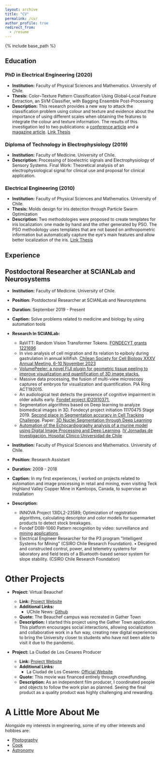 ```yaml
---
layout: archive
title: "CV"
permalink: /cv/
author_profile: true
redirect_from:
  - /resume
---
```


{% include base_path %}


## Education
### PhD in Electrical Engineering (2020)
- **Institution:** Faculty of Physical Sciences and Mathematics. University of Chile.
- **Thesis:** Color–Texture Pattern Classification Using Global–Local Feature Extraction, an SVM Classifier, with Bagging Ensemble Post-Processing
- **Description:**
  This research provides a new way to attack the classification problem using colour and texture and evidence about the importance of using different scales when obtaining the features to integrate the colour and texture information. The results of this investigation led to two publications: a [conference article](https://doi.org/10.1109/SMC.2013.562) and a [magazine article](https://doi.org/10.3390/app9153130).
  [Link Thesis](https://www.cec.uchile.cl/~canavarr/Tesis/Navarro_2020.pdf)

### Diploma of Technology in Electrophysiology (2019)
- **Institution:** Faculty of Medicine. University of Chile.
- **Description:** Processing of bioelectric signals and Electrophysiology of Sensory Systems. Final Work: Theoretical analysis of an electrophysiological signal for clinical use and proposal for clinical application.

### Electrical Engineering (2010) 
- **Institution:** Faculty of Physical Sciences and Mathematics. University of Chile.
- **Thesis:** Molds design for iris detection through Particle Swarm Optimization
- **Description:** Two methodologies were proposed to create templates for iris localization: one made by hand and the other generated by PSO. The PSO methodology uses templates that are not based on anthropometric information but automatically capture the eye's main features and allow better localization of the iris. [Link Thesis](https://www.cec.uchile.cl/~canavarr/Tesis/Navarro_2010.pdf)

## Experience

## Postdoctoral Researcher at SCIANLab and Neurosystems
- **Institution:** Faculty of Medicine. University of Chile.
- **Position:** Postdoctoral Researcher at SCIANLab and Neurosystems
- **Duration:** September 2019 - Present
- **Caption:** Solve problems related to medicine and biology by using automation tools
- **Research In SCIANLab:**
  - RaViTT: Random Vision Transformer Tokens. [FONDECYT grants 1221696](https://arxiv.org/pdf/2306.10959.pdf)
  - In vivo analysis of cell migration and its relation to epiboly during gastrulation in annual killifish. [Chilean Society for Cell Biology XXXV Annual Meeting, 6-10 November 2023](https://www.cec.uchile.cl/~canavarr/Posters/2023_YLemusSBCCH.pdf)
  - [VolumePeeler: a novel FIJI plugin for geometric tissue peeling to improve visualization and quantification of 3D image stacks.](https://bmcbioinformatics.biomedcentral.com/articles/10.1186/s12859-023-05403-z)
  - Massive data processing, the fusion of multi-view microscopy captures of embryos for visualization and quantification. PIA Ring ACT192015.
  - An audiological test detects the presence of cognitive impairment in older adults early. [Fondef project ID20I10371.](https://www.biorxiv.org/content/biorxiv/early/2023/02/05/2023.02.03.527051.full.pdf)
  - Segmentation algorithms based on Deep learning to analyze biomedical images in 3D. Fondecyt project initiation 11170475 Stage 2019. [Second place in Segmentation accuracy in Cell Tracking Challenge](http://celltrackingchallenge.net/participants/UCH-CL/). Paper: [3D Nuclei Segmentation through Deep Learning](https://www.computer.org/csdl/proceedings-article/cai/2023/398400a309/1PhCElOJQcM)
  - [Automation of the Echocardiography analysis of a murine model using Digital Image Processing and Deep Learning](https://www.cec.uchile.cl/~canavarr/Posters/2022_Automatizacion_Ecocardiografia.pdf). [IV Jornadas de Investigación. Hospital Clínico Universidad de Chile](https://www.redclinica.cl/Portals/0/Users/014/14/14/2485.pdf) 

- **Institution:** Faculty of Physical Sciences and Mathematics. University of Chile.
- **Position:** Research Assistant
- **Duration:** 2009 - 2018
- **Caption:** In my first experiences, I worked on projects related to automation and image processing in retail and mining, even visiting Teck Highland Valley Copper Mine in Kamloops, Canada, to supervise an installation
- **Description:**
  - INNOVA Project 13IDL2-23589; Optimization of registration algorithms, calculating descriptor and color models for supermarket products to detect stock breakages.
  - Fondef D08I-1060 Pattern recognition by video: surveillance and [mining](https://www.cec.uchile.cl/~canavarr/Posters/2013_Lithological_Gabor.pdf) [applications](https://www.cec.uchile.cl/~canavarr/Posters/2012_Rock_Estimation.pdf).
  - Electrical Engineer Researcher for the P3 program "Intelligent Systems for Mining" (CSIRO Chile Research Foundation). • Designed and constructed control, power, and telemetry systems for laboratory and field tests of a Bluetooth-based sensor system for slope stability. (CSIRO Chile Research Foundation)

# Other Projects

- **Project:** Virtual Beauchef
  - **Link:** [Project Website](https://tinyurl.com/beauchefvirtual)
  - **Additional Links:**
    - UChile News: [Github](https://uchile.cl/i176928)
  - **Quote:** The Beauchef campus was recreated in Gather Town
  - **Description:**
    I started this project using the Gather Town application. This platform encourages social interactions, allowing socialization and collaborative work in a fun way, creating new digital experiences to bring the University closer to students who have not been able to visit it due to the pandemic.

- **Project:** La Ciudad de Los Cesares Producer
  - **Link:** [Project Website](https://tinyurl.com/CNC-IMDB)
  - **Additional Links:**
    - La Ciudad de Los Cesares: [Official Website](http://www.laciudaddeloscesares.cl/)
  - **Quote:** This movie was financed entirely through crowdfunding.
  - **Description:**
    As an independent film producer, I coordinated people and objects to follow the work plan as planned. Seeing the final product as a quality product was highly challenging and rewarding.

# A Little More About Me

Alongside my interests in engineering, some of my other interests and hobbies are:
- [Photography](https://tinyurl.com/CNC-Fotografia)
- [Cook](https://www.caldostrong.com/search/label/cocinando-con-caldo)
- [Astronomy](https://www.caldostrong.com/search/label/astronomia)


